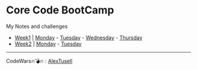 # Core Code BootCamp

My Notes and challenges
- [Week1](src/week1) | [Monday](src/week1/monday) - [Tuesday](src/week1/tuesday) - [Wednesday](src/week1/wednesday) - [Thursday](src/week1/thursday)
- [Week2](src/week2) | [Monday](src/week2/monday) - [Tuesday](src/week2/tuesday)

---

CodeWars:fire::bomb::fire: : [AlexTusell](https://www.codewars.com/users/AlexTusell)
